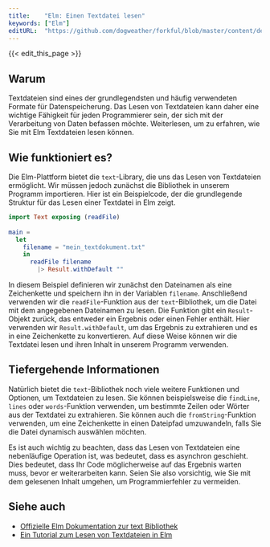 ```yaml
---
title:    "Elm: Einen Textdatei lesen"
keywords: ["Elm"]
editURL:  "https://github.com/dogweather/forkful/blob/master/content/de/elm/reading-a-text-file.md"
---
```


{{< edit_this_page >}}

## Warum
Textdateien sind eines der grundlegendsten und häufig verwendeten Formate für Datenspeicherung. Das Lesen von Textdateien kann daher eine wichtige Fähigkeit für jeden Programmierer sein, der sich mit der Verarbeitung von Daten befassen möchte. Weiterlesen, um zu erfahren, wie Sie mit Elm Textdateien lesen können.

## Wie funktioniert es?
Die Elm-Plattform bietet die `text`-Library, die uns das Lesen von Textdateien ermöglicht. Wir müssen jedoch zunächst die Bibliothek in unserem Programm importieren. Hier ist ein Beispielcode, der die grundlegende Struktur für das Lesen einer Textdatei in Elm zeigt.

```Elm
import Text exposing (readFile)
 
main =
  let
    filename = "mein_textdokument.txt"
    in
      readFile filename
        |> Result.withDefault ""
```
In diesem Beispiel definieren wir zunächst den Dateinamen als eine Zeichenkette und speichern ihn in der Variablen `filename`. Anschließend verwenden wir die `readFile`-Funktion aus der `text`-Bibliothek, um die Datei mit dem angegebenen Dateinamen zu lesen. Die Funktion gibt ein `Result`-Objekt zurück, das entweder ein Ergebnis oder einen Fehler enthält. Hier verwenden wir `Result.withDefault`, um das Ergebnis zu extrahieren und es in eine Zeichenkette zu konvertieren. Auf diese Weise können wir die Textdatei lesen und ihren Inhalt in unserem Programm verwenden.

## Tiefergehende Informationen
Natürlich bietet die `text`-Bibliothek noch viele weitere Funktionen und Optionen, um Textdateien zu lesen. Sie können beispielsweise die `findLine`, `lines` oder `words`-Funktion verwenden, um bestimmte Zeilen oder Wörter aus der Textdatei zu extrahieren. Sie können auch die `fromString`-Funktion verwenden, um eine Zeichenkette in einen Dateipfad umzuwandeln, falls Sie die Datei dynamisch auswählen möchten.

Es ist auch wichtig zu beachten, dass das Lesen von Textdateien eine nebenläufige Operation ist, was bedeutet, dass es asynchron geschieht. Dies bedeutet, dass Ihr Code möglicherweise auf das Ergebnis warten muss, bevor er weiterarbeiten kann. Seien Sie also vorsichtig, wie Sie mit dem gelesenen Inhalt umgehen, um Programmierfehler zu vermeiden.

## Siehe auch
- [Offizielle Elm Dokumentation zur text Bibliothek](https://package.elm-lang.org/packages/elm/core/latest/Text)
- [Ein Tutorial zum Lesen von Textdateien in Elm](https://dev.to/jenbor/read-text-file-in-elm-b6h)